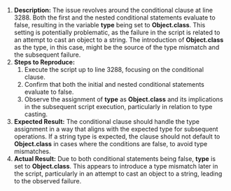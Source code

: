 ﻿1. **Description:** The issue revolves around the conditional clause at line 3288. Both the first and the nested conditional statements evaluate to false, resulting in the variable **type** being set to **Object.class**. This setting is potentially problematic, as the failure in the script is related to an attempt to cast an object to a string. The introduction of **Object.class** as the type, in this case, might be the source of the type mismatch and the subsequent failure.
1. **Steps to Reproduce:**
   1. Execute the script up to line 3288, focusing on the conditional clause.
   1. Confirm that both the initial and nested conditional statements evaluate to false.
   1. Observe the assignment of **type** as **Object.class** and its implications in the subsequent script execution, particularly in relation to type casting.
1. **Expected Result:** The conditional clause should handle the type assignment in a way that aligns with the expected type for subsequent operations. If a string type is expected, the clause should not default to **Object.class** in cases where the conditions are false, to avoid type mismatches.
1. **Actual Result:** Due to both conditional statements being false, **type** is set to **Object.class**. This appears to introduce a type mismatch later in the script, particularly in an attempt to cast an object to a string, leading to the observed failure.

